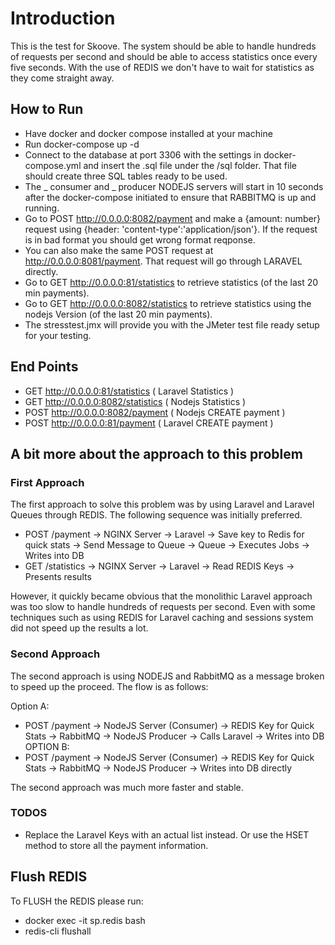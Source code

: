 # Introduction
This is the test for Skoove.
The system should be able to handle hundreds of requests per second and should be able to access statistics once every five seconds. With the use of REDIS we don't have to wait for statistics as they come straight away.

## How to Run
- Have docker and docker compose installed at your machine
- Run docker-compose up -d
- Connect to the database at port 3306 with the settings in docker-compose.yml and insert the .sql file under the /sql folder. That file should create three SQL tables ready to be used.
- The _ consumer and _ producer NODEJS servers will start in 10 seconds after the docker-compose initiated to ensure that RABBITMQ is up and running.
- Go to POST http://0.0.0.0:8082/payment and make a {amount: number} request using {header: 'content-type':'application/json'}. If the request is in bad format you should get wrong format reqponse.
- You can also make the same POST request at http://0.0.0.0:8081/payment. That request will go through LARAVEL directly.
- Go to GET http://0.0.0.0:81/statistics to retrieve statistics (of the last 20 min payments).
- Go to GET http://0.0.0.0:8082/statistics to retrieve statistics using the nodejs Version (of the last 20 min payments).
- The stresstest.jmx will provide you with the JMeter test file ready setup for your testing.

## End Points
- GET http://0.0.0.0:81/statistics   ( Laravel Statistics )
- GET http://0.0.0.0:8082/statistics ( Nodejs Statistics )
- POST http://0.0.0.0:8082/payment   ( Nodejs CREATE payment )
- POST http://0.0.0.0:81/payment     ( Laravel CREATE payment )

## A bit more about the approach to this problem
### First Approach
The first approach to solve this problem was by using Laravel and Laravel Queues through REDIS.
The following sequence was initially preferred.

- POST /payment -> NGINX Server -> Laravel -> Save key to Redis for quick stats -> Send Message to Queue -> Queue -> Executes Jobs -> Writes into DB
- GET /statistics -> NGINX Server -> Laravel -> Read REDIS Keys -> Presents results

However, it quickly became obvious that the monolithic Laravel approach was too slow to handle hundreds of requests per second.
Even with some techniques such as using REDIS for Laravel caching and sessions system did not speed up the results a lot.

### Second Approach
The second approach is using NODEJS and RabbitMQ as a message broken to speed up the proceed.
The flow is as follows:

Option A:
- POST /payment -> NodeJS Server (Consumer) -> REDIS Key for Quick Stats -> RabbitMQ -> NodeJS Producer -> Calls Laravel -> Writes into DB
OPTION B:
- POST /payment -> NodeJS Server (Consumer) -> REDIS Key for Quick Stats -> RabbitMQ -> NodeJS Producer -> Writes into DB directly

The second approach was much more faster and stable.

### TODOS
- Replace the Laravel Keys with an actual list instead. Or use the HSET method to store all the payment information.

## Flush REDIS
To FLUSH the REDIS please run:
- docker exec -it sp.redis bash
- redis-cli flushall
